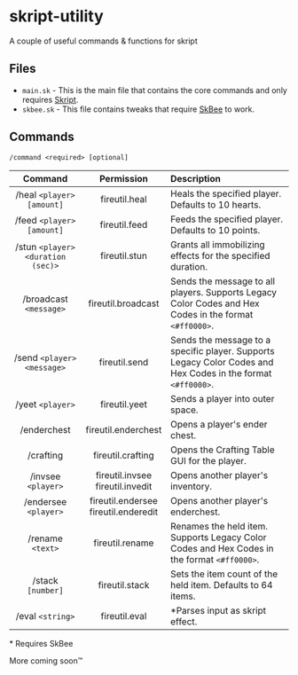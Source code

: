 # skript-utility
A couple of useful commands &amp; functions for skript


## Files
- `main.sk` - This is the main file that contains the core commands and only requires [Skript](https://github.com/SkriptLang/Skript).
- `skbee.sk` - This file contains tweaks that require [SkBee](https://github.com/ShaneBeee/SkBee) to work.

## Commands
`/command <required> [optional]`

 Command | Permission | Description
 :--:|:--:|:--
 /heal `<player>` `[amount]` | fireutil.heal | Heals the specified player. Defaults to 10 hearts.
 /feed `<player>` `[amount]` | fireutil.feed | Feeds the specified player. Defaults to 10 points.
 /stun `<player>` `<duration (sec)>` | fireutil.stun | Grants all immobilizing effects for the specified duration.
 /broadcast `<message>` | fireutil.broadcast | Sends the message to all players. Supports Legacy Color Codes and Hex Codes in the format `<#ff0000>`.
 /send `<player>` `<message>` | fireutil.send | Sends the message to a specific player. Supports Legacy Color Codes and Hex Codes in the format `<#ff0000>`. 
 /yeet `<player>` | fireutil.yeet | Sends a player into outer space.
 /enderchest | fireutil.enderchest | Opens a player's ender chest.
 /crafting | fireutil.crafting | Opens the Crafting Table GUI for the player.
 /invsee `<player>` | fireutil.invsee<br>fireutil.invedit | Opens another player's inventory.
 /endersee `<player>` | fireutil.endersee<br>fireutil.enderedit | Opens another player's enderchest.
 /rename `<text>` | fireutil.rename | Renames the held item. Supports Legacy Color Codes and Hex Codes in the format `<#ff0000>`.
 /stack `[number]` | fireutil.stack | Sets the item count of the held item. Defaults to 64 items.
 /eval `<string>` | fireutil.eval | *Parses input as skript effect.
 
 \* Requires SkBee
 
 More coming soon:tm:
